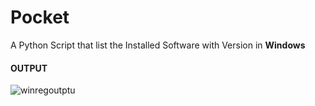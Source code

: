 # Pocket
A Python Script that list the Installed Software with Version in **Windows**

#### OUTPUT
![winregoutptu](https://user-images.githubusercontent.com/46684645/119491335-6b138300-bd7b-11eb-8050-9698ccfd844b.PNG)

